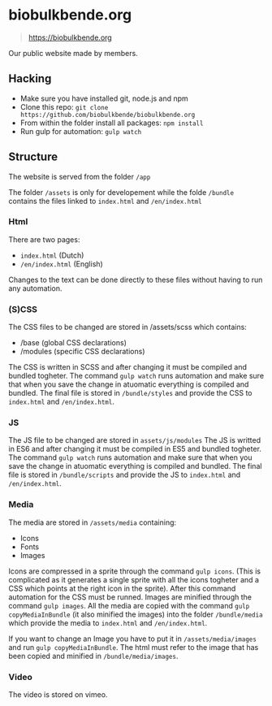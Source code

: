 # biobulkbende.org

> https://biobulkbende.org

Our public website made by members.

## Hacking

- Make sure you have installed git, node.js and npm
- Clone this repo: `git clone https://github.com/biobulkbende/biobulkbende.org`
- From within the folder install all packages: `npm install`
- Run gulp for automation: `gulp watch`

## Structure

The website is served from the folder `/app`

The folder `/assets` is only for developement while the folde `/bundle` contains the files linked to `index.html` and `/en/index.html`

### Html

There are two pages:

- `index.html` (Dutch)
- `/en/index.html` (English)

Changes to the text can be done directly to these files without having to run any automation.

### (S)CSS

The CSS files to be changed are stored in /assets/scss which contains:

- /base (global CSS declarations)
- /modules (specific CSS declarations)

The CSS is written in SCSS and after changing it must be compiled and bundled togheter.
The command `gulp watch` runs automation and make sure that when you save the change in atuomatic everything is compiled and bundled.
The final file is stored in `/bundle/styles` and provide the CSS to `index.html` and `/en/index.html`.

### JS

The JS file to be changed are stored in `assets/js/modules`
The JS is writted in ES6 and after changing it must be compiled in ES5 and bundled togheter.
The command `gulp watch` runs automation and make sure that when you save the change in atuomatic everything is compiled and bundled.
The final file is stored in `/bundle/scripts` and provide the JS to `index.html` and `/en/index.html`.

### Media

The media are stored in `/assets/media` containing:

- Icons
- Fonts
- Images

Icons are compressed in a sprite through the command `gulp icons`. (This is complicated as it generates a single sprite with all the icons togheter and a CSS which points at the right icon in the sprite). After this command automation for the CSS must be runned.
Images are minified through the command `gulp images`.
All the media are copied with the command `gulp copyMediaInBundle` (it also minified the images) into the folder `/bundle/media` which provide the media to `index.html` and `/en/index.html`.

If you want to change an Image you have to put it in `/assets/media/images` and run `gulp copyMediaInBundle`. The html must refer to the image that has been copied and minified in `/bundle/media/images`.

### Video

The video is stored on vimeo.
